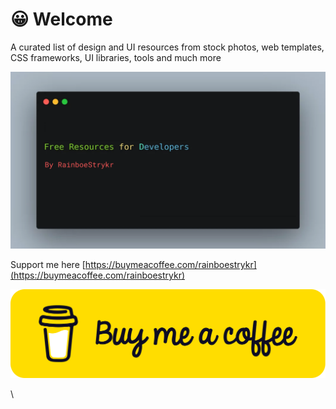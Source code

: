 # 😀 Welcome

A curated list of design and UI resources from stock photos, web templates, CSS frameworks, UI libraries, tools and much more

![](.gitbook/assets/sheesh.png)

Support me here [https://buymeacoffee.com/rainboestrykr](https://buymeacoffee.com/rainboestrykr)

![](.gitbook/assets/bmc-button.png)

\
